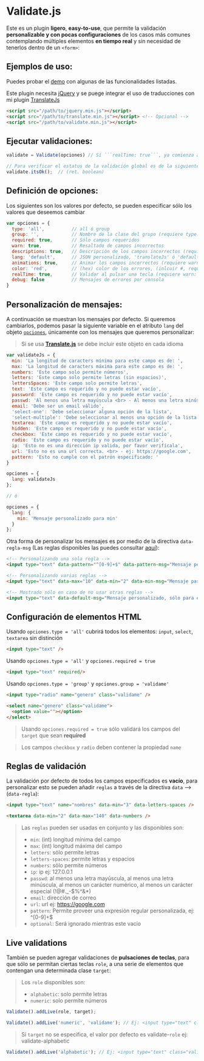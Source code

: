 # Validate.js

Este es un plugin **ligero**, **easy-to-use**, que permite la validación **personalizable y con pocas configuraciones** de los casos más comunes contemplando múltiples elementos **en tiempo real** y sin necesidad de tenerlos dentro de un ```<form>```:


## Ejemplos de uso:

Puedes probar el [demo](https://myei.github.io/validate.js/) con algunas de las funcionalidades listadas.

Este plugin necesita [jQuery](https://jquery.com/download/) y se puege integrar el uso de traducciones con mi plugin [TranslateJs](https://github.com/myei/translate.js)

```html
<script src="/path/to/jquery.min.js"></script>
<script src="/path/to/translate.min.js"></script> <!-- Opcional -->
<script src="/path/to/validate.min.js"></script>
```

## Ejecutar validaciones:

```javascript
validate = Validate(opciones) // Sí ```realTime: true```, ya comienza a escuchar en cada campo

// Para verificar el estatus de la validación global es de la siguiente forma:
validate.itsOk();  // (ret. boolean)
```

## Definición de opciones:

Los siguientes son los valores por defecto, se pueden especificar sólo los valores que deseemos cambiar

```javascript
var opciones = {
  type: 'all',          // all ó group
  group: '',            // Nombre de la clase del grupo (requiere type: 'group')
  required: true,       // Sólo campos requeridos
  warn: true,           // Resaltado de campos incorrectos
  descriptions: true,   // Descripción de los campos incorrectos (requiere warn: true)
  lang: 'default',      // JSON personalizado, 'translateJs' ó 'default' (requiere warn: true y descriptions: true)
  animations: true,     // Animar los campos incorrectos (requiere warn: true)
  color: 'red',         // (hex) color de los errores, (inlcuir #, requiere warn: true)
  realTime: true,       // Validar al pulsar una tecla (requiere warn: true)
  debug: false          // Mensajes de errores por consola
}
```

## Personalización de mensajes:

A continuación se muestran los mensajes por defecto. Si queremos cambiarlos, podemos pasar la siguiente variable en el atributo ```lang``` del objeto [```opciones```](#definición-de-opciones), únicamente con los mensajes que queremos personalizar:

> Sí se usa **[Translate.js](https://github.com/myei/translate.js)** se debe incluir este objeto en cada idioma


```javascript
var validateJs = {
  min: 'La longitud de caracters mínima para este campo es de: ',
  max: 'La longitud de caracters máxima para este campo es de: ',
  numbers: 'Este campo solo permite números',
  letters: 'Este campo solo permite letras (sin espacios)',
  lettersSpaces: 'Este campo solo permite letras',
  text: 'Este campo es requerido y no puede estar vacío',
  password: 'Este campo es requerido y no puede estar vacío',
  passwd: 'Al menos una letra mayúscula <br> - Al menos una letra minúscula <br> - Al menos un carácter numérico <br> - Al menos un carácter especial (!@#._-$%^&*)',
  email: 'Debe ser un email válido',
  'select-one': 'Debe seleccionar alguna opción de la lista',
  'select-multiple': 'Debe seleccionar al menos una opción de la lista',
  textarea: 'Este campo es requerido y no puede estar vacío',
  hidden: 'Este campo es requerido y no puede estar vacío',
  checkbox: 'Este campo es requerido y no puede estar vacío',
  radio: 'Este campo es requerido y no puede estar vacío',
  ip: 'Esto no es una dirección ip valida, por favor verifícala',
  url: 'Esto no es una url correcta. <br> - ej: https://google.com',
  pattern: 'Esto no cumple con el patrón especificado: '
}

opciones = {
  lang: validateJs
};

// ó

opciones = {
  lang: {
    min: 'Mensaje personalizado para min'
  }
};
```

Otra forma de personalizar los mensajes es por medio de la directiva ```data-regla-msg``` (Las reglas disponibles las puedes consultar [aquí](#reglas-de-validación)):

```html
<!-- Personalizando una sola regla -->
<input type="text" data-pattern="^[0-9]+$" data-pattern-msg="Mensaje personalizado, sólo para este campo, y para la regla específicada">

<!-- Personalizando varias reglas -->
<input type="text" data-max="10" data-min="2" data-min-msg="Mensaje para regla min" data-max-msg="Mensaje para regla max" required>

<!-- Mostrado sólo en caso de no usar otras reglas -->
<input type="text" data-default-msg="Mensaje personalizado, sólo para este campo">
```

## Configuración de elementos **HTML**

Usando ```opciones.type = 'all'``` cubrirá todos los elementos: ```input```, ```select```, ```textarea``` sin distinción

```html
<input type="text" />
```

Usando ```opciones.type = 'all'``` y ```opciones.required = true```

```html
<input type="text" required/>
```

Usando ```opciones.type = 'group'``` y  ```opciones.group = 'validame'```

```html
<input type="radio" name="genero" class="validame" />

<select name="genero" class="validame">
  <option value=""></option>
</select>
```

> Usando ```opciones.required = true``` sólo validará los campos del ```target``` que sean **required**


> Los campos ```checkbox``` y ```radio``` deben contener la propiedad ```name```


## Reglas de validación

La validación por defecto de todos los campos especificados es **vacío**, para personalizar esto se pueden añadir ```reglas``` a través de la directiva ```data``` --> (```data-regla```):

```html
<input type="text" name="nombres" data-min="3" data-letters-spaces />

<textarea data-min="2" data-max="140" data-numbers />
```

> Las ```reglas``` pueden ser usadas en conjunto y las disponibles son:
> - ```min```: (int) longitud mínima del campo
> - ```max```: (int) longitud máxima del campo
> - ```letters```: sólo permite letras
> - ```letters-spaces```: permite letras y espacios
> - ```numbers```: sólo permite números
> - ```ip```: ip ej: 127.0.0.1
> - ```passwd```: al menos una letra mayúscula, al menos una letra minúscula, al menos un carácter numérico, al menos un carácter especial (!@#._-$%^&*)
> - ```email```: dirección de correo
> - ```url```: url ej: https://google.com
> - ```pattern```: Permite proveer una expresión regular personalizada, ej: ^[0-9]+$
> - ```optional```: Será ignorado mientras este vacío


## Live validations


También se pueden agregar validaciones de **pulsaciones de teclas**, para que sólo se permitan ciertas teclas ```role```, a una serie de elementos que contengan una  determinada clase ```target```:

> Los ```role``` disponibles son:
> - ```alphabetic```: solo permite letras
> - ```numeric```: solo permite números


```javascript
Validate().addLive(role, target);

Validate().addLive('numeric', 'validame'); // Ej: <input type="text" class="validame">
```

> Sí ```target``` no se especifica, el valor por defecto es validate-```role```
> ej: validate-alphabetic

```javascript
Validate().addLive('alphabetic'); // Ej: <input type="text" class="validate-alphabetic">
```
